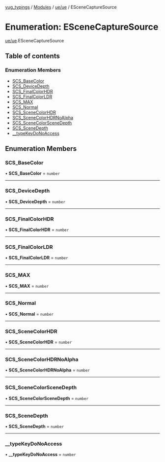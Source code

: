 [yug_typings](../README.md) / [Modules](../modules.md) / [ue/ue](../modules/ue_ue.md) / ESceneCaptureSource

# Enumeration: ESceneCaptureSource

[ue/ue](../modules/ue_ue.md).ESceneCaptureSource

## Table of contents

### Enumeration Members

- [SCS\_BaseColor](ue_ue.ESceneCaptureSource.md#scs_basecolor)
- [SCS\_DeviceDepth](ue_ue.ESceneCaptureSource.md#scs_devicedepth)
- [SCS\_FinalColorHDR](ue_ue.ESceneCaptureSource.md#scs_finalcolorhdr)
- [SCS\_FinalColorLDR](ue_ue.ESceneCaptureSource.md#scs_finalcolorldr)
- [SCS\_MAX](ue_ue.ESceneCaptureSource.md#scs_max)
- [SCS\_Normal](ue_ue.ESceneCaptureSource.md#scs_normal)
- [SCS\_SceneColorHDR](ue_ue.ESceneCaptureSource.md#scs_scenecolorhdr)
- [SCS\_SceneColorHDRNoAlpha](ue_ue.ESceneCaptureSource.md#scs_scenecolorhdrnoalpha)
- [SCS\_SceneColorSceneDepth](ue_ue.ESceneCaptureSource.md#scs_scenecolorscenedepth)
- [SCS\_SceneDepth](ue_ue.ESceneCaptureSource.md#scs_scenedepth)
- [\_\_typeKeyDoNoAccess](ue_ue.ESceneCaptureSource.md#__typekeydonoaccess)

## Enumeration Members

### SCS\_BaseColor

• **SCS\_BaseColor** = `number`

___

### SCS\_DeviceDepth

• **SCS\_DeviceDepth** = `number`

___

### SCS\_FinalColorHDR

• **SCS\_FinalColorHDR** = `number`

___

### SCS\_FinalColorLDR

• **SCS\_FinalColorLDR** = `number`

___

### SCS\_MAX

• **SCS\_MAX** = `number`

___

### SCS\_Normal

• **SCS\_Normal** = `number`

___

### SCS\_SceneColorHDR

• **SCS\_SceneColorHDR** = `number`

___

### SCS\_SceneColorHDRNoAlpha

• **SCS\_SceneColorHDRNoAlpha** = `number`

___

### SCS\_SceneColorSceneDepth

• **SCS\_SceneColorSceneDepth** = `number`

___

### SCS\_SceneDepth

• **SCS\_SceneDepth** = `number`

___

### \_\_typeKeyDoNoAccess

• **\_\_typeKeyDoNoAccess** = `number`

